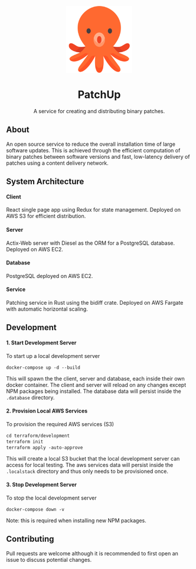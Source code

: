<div align="center">
    <img src="./assets/octopus.svg" width="180" />
    <h1>PatchUp</h1>
    <p>A service for creating and distributing binary patches.</p>
</div>

## About
An open source service to reduce the overall installation time of large software updates. This is achieved through the efficient computation of binary patches between software versions and fast, low-latency delivery of patches using a content delivery network. 

## System Architecture
#### Client
React single page app using Redux for state management. Deployed on AWS S3 for efficient distribution.
#### Server
Actix-Web server with Diesel as the ORM for a PostgreSQL database. Deployed on AWS EC2.  
#### Database
PostgreSQL deployed on AWS EC2.
#### Service
Patching service in Rust using the bidiff crate. Deployed on AWS Fargate with automatic horizontal scaling.

## Development
#### 1. Start Development Server
To start up a local development server
```
docker-compose up -d --build
```
This will spawn the the client, server and database, each inside their own docker container. The client and server will reload on any changes except NPM packages being installed. The database data will persist inside the `.database` directory.

#### 2. Provision Local AWS Services
To provision the required AWS services (S3)
```
cd terraform/development
terraform init
terraform apply -auto-approve
```
This will create a local S3 bucket that the local development server can access for local testing. The aws services data will persist inside the `.localstack` directory and thus only needs to be provisioned once.

#### 3. Stop Development Server
To stop the local development server
```
docker-compose down -v
```
Note: this is required when installing new NPM packages.

## Contributing
Pull requests are welcome although it is recommended to first open an issue to discuss potential changes.
